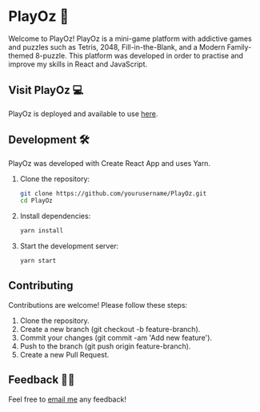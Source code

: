 # PlayOz 👾

Welcome to PlayOz! PlayOz is a mini-game platform with addictive games and puzzles such as Tetris, 2048, Fill-in-the-Blank, and a Modern Family-themed 8-puzzle. This platform was developed in order to practise and improve my skills in React and JavaScript.

## Visit PlayOz 💻
PlayOz is deployed and available to use <a href="https://playoz.netlify.app/" target="_blank">here</a>.

## Development 🛠️
PlayOz was developed with Create React App and uses Yarn.

1. Clone the repository:
   ```bash
   git clone https://github.com/yourusername/PlayOz.git
   cd PlayOz
   ```

2. Install dependencies:
    ```bash
    yarn install
    ```

3. Start the development server:
    ```bash
    yarn start
    ```

## Contributing
Contributions are welcome! Please follow these steps:

1. Clone the repository.
2. Create a new branch (git checkout -b feature-branch).
3. Commit your changes (git commit -am 'Add new feature').
4. Push to the branch (git push origin feature-branch).
5. Create a new Pull Request.

## Feedback 💁‍♂️
Feel free to [email me](mailto:hello.ridhoy@gmail.com) any feedback!